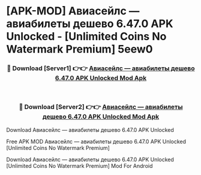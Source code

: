 # [APK-MOD] Авиасейлс — авиабилеты дешево 6.47.0 APK Unlocked - [Unlimited Coins No Watermark Premium] 5eew0



<div align="center">
<h3>🔴 Download [Server1] 👉👉 <a href="https://momento.my/?title=Авиасейлс_—_авиабилеты_дешево_6.47.0_APK_Unlocked">Авиасейлс — авиабилеты дешево 6.47.0 APK Unlocked Mod Apk</a></h3><br>

<h3>🔴 Download [Server2] 👉👉 <a href="https://momento.my/?title=Авиасейлс_—_авиабилеты_дешево_6.47.0_APK_Unlocked">Авиасейлс — авиабилеты дешево 6.47.0 APK Unlocked Mod Apk</a></h3>
</div>



Download Авиасейлс — авиабилеты дешево 6.47.0 APK Unlocked 

Free APK MOD Авиасейлс — авиабилеты дешево 6.47.0 APK Unlocked [Unlimited Coins No Watermark Premium]

Download Авиасейлс — авиабилеты дешево 6.47.0 APK Unlocked [Unlimited Coins No Watermark Premium] Mod For Android
